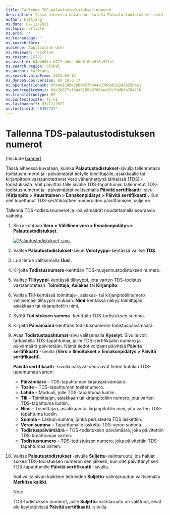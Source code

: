 ```yaml
---
title: Tallenna TDS-palautustodistuksen numerot
description: Tässä aiheessa kuvataan, kuinka Palautustodistukset-sivulla tallennetaan todistusnumerot ja -päivämäärät tietylle toimittajalle, asiakkaalle tai kirjanpitoon vastaanotettavat Vero vähennettynä lähteissä (TDS) -todistuksista.
author: kailiang
ms.date: 02/12/2021
ms.topic: article
ms.prod: ''
ms.technology: ''
ms.search.form: ''
audience: Application User
ms.reviewer: roschlom
ms.custom: 15721
ms.assetid: b4b406fa-b772-44ec-8dd8-8eb818a921ef
ms.search.region: Global
ms.author: kailiang
ms.search.validFrom: 2021-02-12
ms.dyn365.ops.version: AX 10.0.17
ms.openlocfilehash: 8fa4d1200818b4657b044a376ebb292426250ae1
ms.sourcegitcommit: 6dc2b877cf8ea9185a07964ec05c5ddb7a78471b
ms.translationtype: HT
ms.contentlocale: fi-FI
ms.lasthandoff: 03/12/2022
ms.locfileid: "8407737"
---
```

# <a name="record-tds-recoverable-certificate-numbers"></a>Tallenna TDS-palautustodistuksen numerot

[!include [banner](../includes/banner.md)]

Tässä aiheessa kuvataan, kuinka **Palautustodistukset**-sivulla tallennetaan todistusnumerot ja -päivämäärät tietylle toimittajalle, asiakkaalle tai kirjanpitoon vastaanotettavat Vero vähennettynä lähteissä (TDS) -todistuksista. Voit päivittää tälle sivulle TDS-tapahtumiin tallennetut TDS-todistusnumerot ja -päivämäärät valitsemalla **Päivitä sertifikaatti** -sivu (**Kirjanpito \> Kausittainen \> Ennakonpidätys \> Päivitä sertifikaatti**). Kun olet lopettanut TDS-sertifikaattien numeroiden päivittämisen, sulje ne.

Tallenna TDS-todistusnumerot ja -päivämäärät noudattamalla seuraavia vaiheita.

1. Siirry kohtaan **Vero \> Välillinen vero \> Ennakonpidätys \> Palautustodistukset**.

    [![Palautustodistukset-sivu.](./media/apac-ind-TDS-49.png)](./media/apac-ind-TDS-49.png) 

2. Valitse **Palautustodistukset**-sivun **Verotyyppi**-kentässä valitse **TDS**.
3. Luo tietue valitsemalla **Uusi**.
4. Kirjoita **Todistusnumero**-kenttään TDS-huojennustodistuksen numero.
5. Valitse **Tilityyppi**-kentässä tilityyppi, jota varten TDS-todistus vastaanotetaan: **Toimittaja**, **Asiakas** tai **Kirjanpito**.
6. Valitse **Tili**-kentässä toimittaja-, asiakas- tai kirjanpitotilinumero valitsemasi tilityypin mukaan. **Nimi**-kentässä näkyy toimittajan, asiakkaan tai kirjanpitotilin nimi.
7. Syötä **Todistuksen summa** -kenttään TDS-todistuksen summa.
8. Kirjoita **Päivämäärä**-kenttään todistusnumeron todistuspäivämäärä.
9. Avaa **Todistustapahtumat**-sivu valitsemalla **Kyselyt**. Sivulla voit tarkastella TDS-tapahtumia, joille TDS-sertifikaatin numero ja päivämäärä päivitetään. Nämä tiedot voidaan päivittää **Päivitä sertifikaatti** -sivulla (**Vero \> Ilmoitukset \> Ennakonpidätys \> Päivitä sertifikaatti**).

    **Päivitä sertifikaatti** -sivulla näkyvät seuraavat tiedot kutakin TDS-tapahtumaa varten:

    - **Päivämäärä** – TDS-tapahtuman kirjauspäivämäärä.
    - **Tosite** – TDS-tapahtuman tositenumero.
    - **Lähde** – Moduuli, jolle TDS-tapahtuma luotiin.
    - **Tili** – Toimittajan, asiakkaan tai kirjanpitotilin numero, jota varten TDS-tapahtuma luotiin.
    - **Nimi** – Toimittajan, asiakkaan tai kirjanpitotilin nimi, jota varten TDS-tapahtuma luotiin.
    - **Summa** – Laskun summa, jonka perusteella TDS laskettiin.
    - **Veron summa** – Tapahtumalle laskettu TDS-veron summa.
    - **Todistuspäivämäärä** – TDS-todistuksen päivämäärä, joka päivitettiin TDS-tapahtumaa varten.
    - **Todistusnumero** – TDS-todistuksen numero, joka päivitettiin TDS-tapahtumaa varten.

10. Valitse **Palautustodistukset** -sivulla **Suljettu**-valintaruutu, jos haluat sulkea TDS-todistuksen numeron sen jälkeen, kun olet päivittänyt sen TDS-tapahtumille **Päivitä sertifikaatti** -sivulla.

    Voit valita sivun kaikkien tietueiden **Suljettu**-valintaruudun valitsemalla **Merkitse kaikki**.

    > [!NOTE]
    > TDS-todistuksen numerot, joille **Suljettu**-valintaruutu on valittuna, eivät ole käytettävissä **Päivitä sertifikaatti** -sivulla.
